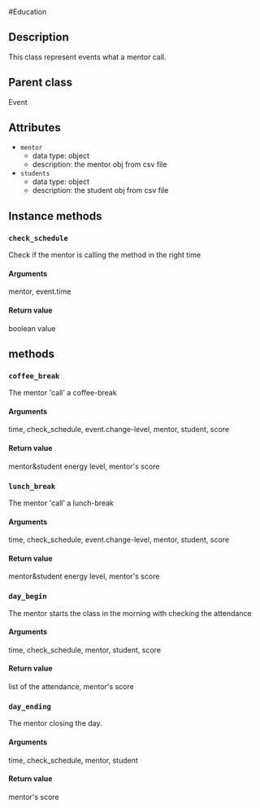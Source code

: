 #Education

## Description
This class represent events what a mentor call.

## Parent class
Event

## Attributes

* ```mentor```
  * data type: object
  * description: the mentor obj from csv file
* ```students```
  * data type: object
  * description: the student obj from csv file


## Instance methods

### ```check_schedule```

Check if the mentor is calling the method in the right time

#### Arguments
mentor, event.time

#### Return value

boolean value

## methods

### ```coffee_break```

The mentor 'call' a coffee-break

#### Arguments

time, check_schedule, event.change-level, mentor, student, score

#### Return value
mentor&student energy level, mentor's score

### ```lunch_break```

The mentor 'call' a lunch-break

#### Arguments

time, check_schedule, event.change-level, mentor, student, score

#### Return value
mentor&student energy level, mentor's score

### ```day_begin```

The mentor starts the class in the morning with checking the attendance

#### Arguments

time, check_schedule, mentor, student, score

#### Return value
list of the attendance, mentor's score

### ```day_ending```

The mentor closing the day.

#### Arguments

time, check_schedule, mentor, student

#### Return value
mentor's score
